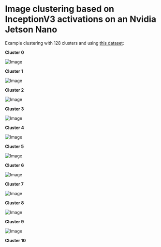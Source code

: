 # Image clustering based on InceptionV3 activations on an Nvidia Jetson Nano

Example clustering with 128 clusters and using [this dataset](https://dominikschmidt.xyz/mars32k/):

**Cluster 0**

![Image](https://raw.githubusercontent.com/schmidtdominik/jetson-nano-inception-clustering/master/example%20images/c1.png)

**Cluster 1**

![Image](https://raw.githubusercontent.com/schmidtdominik/jetson-nano-inception-clustering/master/example%20images/c2.png)

**Cluster 2**

![Image](https://raw.githubusercontent.com/schmidtdominik/jetson-nano-inception-clustering/master/example%20images/c3.png)

**Cluster 3**

![Image](https://raw.githubusercontent.com/schmidtdominik/jetson-nano-inception-clustering/master/example%20images/c4.png)

**Cluster 4**

![Image](https://raw.githubusercontent.com/schmidtdominik/jetson-nano-inception-clustering/master/example%20images/c5.png)

**Cluster 5**

![Image](https://raw.githubusercontent.com/schmidtdominik/jetson-nano-inception-clustering/master/example%20images/c6.png)

**Cluster 6**

![Image](https://raw.githubusercontent.com/schmidtdominik/jetson-nano-inception-clustering/master/example%20images/c7.png)

**Cluster 7**

![Image](https://raw.githubusercontent.com/schmidtdominik/jetson-nano-inception-clustering/master/example%20images/c8.png)

**Cluster 8**

![Image](https://raw.githubusercontent.com/schmidtdominik/jetson-nano-inception-clustering/master/example%20images/c9.png)

**Cluster 9**

![Image](https://raw.githubusercontent.com/schmidtdominik/jetson-nano-inception-clustering/master/example%20images/c10.png)

**Cluster 10**

